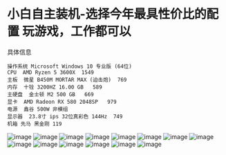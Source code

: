 # 小白自主装机-选择今年最具性价比的配置 玩游戏，工作都可以

具体信息
```
操作系统 Microsoft Windows 10 专业版 (64位)
CPU  AMD Ryzen 5 3600X  1549 
主板  微星 B450M MORTAR MAX (迫击炮)  769
内存  十铨 3200HZ 16.00 GB   589
主硬盘  金士顿 M2 500 GB   669
显卡  AMD Radeon RX 580 2048SP   979 
电源  鑫谷 500W 非模组 
显示器  23.8寸 ips 32位真彩色 144Hz  749
机箱 先马 黑金刚 119
```


![image](https://github.com/foxliang/Blog/blob/master/images/%E8%87%AA%E5%B7%B1%E8%A3%85%E6%9C%BA/2.jpg)
![image](https://github.com/foxliang/Blog/blob/master/images/%E8%87%AA%E5%B7%B1%E8%A3%85%E6%9C%BA/1.jpg)
![image](https://github.com/foxliang/Blog/blob/master/images/%E8%87%AA%E5%B7%B1%E8%A3%85%E6%9C%BA/3.jpg)
![image](https://github.com/foxliang/Blog/blob/master/images/%E8%87%AA%E5%B7%B1%E8%A3%85%E6%9C%BA/4.jpg)
![image](https://github.com/foxliang/Blog/blob/master/images/%E8%87%AA%E5%B7%B1%E8%A3%85%E6%9C%BA/6.jpg)
![image](https://github.com/foxliang/Blog/blob/master/images/%E8%87%AA%E5%B7%B1%E8%A3%85%E6%9C%BA/7.jpg)
![image](https://github.com/foxliang/Blog/blob/master/images/%E8%87%AA%E5%B7%B1%E8%A3%85%E6%9C%BA/8.jpg)
![image](https://github.com/foxliang/Blog/blob/master/images/%E8%87%AA%E5%B7%B1%E8%A3%85%E6%9C%BA/9.jpg)
![image](https://github.com/foxliang/Blog/blob/master/images/%E8%87%AA%E5%B7%B1%E8%A3%85%E6%9C%BA/24.jpg)
![image](https://github.com/foxliang/Blog/blob/master/images/%E8%87%AA%E5%B7%B1%E8%A3%85%E6%9C%BA/32.jpg)
![image](https://github.com/foxliang/Blog/blob/master/images/%E8%87%AA%E5%B7%B1%E8%A3%85%E6%9C%BA/37.jpg)
![image](https://github.com/foxliang/Blog/blob/master/images/%E8%87%AA%E5%B7%B1%E8%A3%85%E6%9C%BA/5.jpg)
![image](https://github.com/foxliang/Blog/blob/master/images/%E8%87%AA%E5%B7%B1%E8%A3%85%E6%9C%BA/12.png)
![image](https://github.com/foxliang/Blog/blob/master/images/%E8%87%AA%E5%B7%B1%E8%A3%85%E6%9C%BA/107.png)
